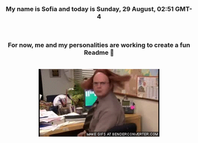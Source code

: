 


<div align="center">
<h3 >My name is Sofia and today is Sunday, 29 August, 02:51 GMT-4</h3><br>
<h3 >For now, me and my personalities are working to create a fun Readme 👋
</h3><br>
<img src='img/dwight.gif' alt='working...'/>
</div>

